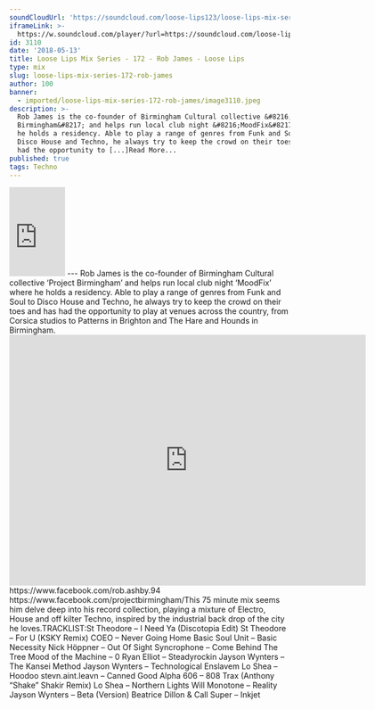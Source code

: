 ```yaml
---
soundCloudUrl: 'https://soundcloud.com/loose-lips123/loose-lips-mix-series-172-rob-james'
iframeLink: >-
  https://w.soundcloud.com/player/?url=https://soundcloud.com/loose-lips123/loose-lips-mix-series-172-rob-james&color=00aabb&auto_play=false&hide_related=false&show_comments=true&show_user=true&show_reposts=false
id: 3110
date: '2018-05-13'
title: Loose Lips Mix Series - 172 - Rob James - Loose Lips
type: mix
slug: loose-lips-mix-series-172-rob-james
author: 100
banner:
  - imported/loose-lips-mix-series-172-rob-james/image3110.jpeg
description: >-
  Rob James is the co-founder of Birmingham Cultural collective &#8216;Project
  Birmingham&#8217; and helps run local club night &#8216;MoodFix&#8217; where
  he holds a residency. Able to play a range of genres from Funk and Soul to
  Disco House and Techno, he always try to keep the crowd on their toes and has
  had the opportunity to [...]Read More...
published: true
tags: Techno
---
```

<iframe id="sc-widget" title="title" width="100" height="160" scrolling="no" frameborder="yes" allow="autoplay" src="https://w.soundcloud.com/player/?url=https://soundcloud.com/loose-lips123/loose-lips-mix-series-172-rob-james&amp;color=00aabb&amp;auto_play=false&amp;hide_related=false&amp;show_comments=true&amp;show_user=true&amp;show_reposts=false"></iframe>
---
Rob James is the co-founder of Birmingham Cultural collective ‘Project Birmingham’ and helps run local club night ‘MoodFix’ where he holds a residency. Able to play a range of genres from Funk and Soul to Disco House and Techno, he always try to keep the crowd on their toes and has had the opportunity to play at venues across the country, from Corsica studios to Patterns in Brighton and The Hare and Hounds in Birmingham.<iframe loading="lazy" title="MoodFix" width="640" height="450" scrolling="no" frameborder="no" src="https://w.soundcloud.com/player/?visual=true&amp;url=https%3A%2F%2Fapi.soundcloud.com%2Fusers%2F145626907&amp;show_artwork=true&amp;maxwidth=640&amp;maxheight=960&amp;dnt=1"></iframe>  
https://www.facebook.com/rob.ashby.94  
https://www.facebook.com/projectbirmingham/This 75 minute mix seems him delve deep into his record collection, playing a mixture of Electro, House and off kilter Techno, inspired by the industrial back drop of the city he loves.TRACKLIST:St Theodore – I Need Ya (Discotopia Edit)  
St Theodore – For U (KSKY Remix)  
COEO – Never Going Home  
Basic Soul Unit – Basic Necessity  
Nick Höppner – Out Of Sight  
Syncrophone – Come Behind The Tree  
Mood of the Machine – 0  
Ryan Elliot – Steadyrockin  
Jayson Wynters – The Kansei Method  
Jayson Wynters – Technological Enslavem  
Lo Shea – Hoodoo  
stevn.aint.leavn – Canned Good  
Alpha 606 – 808 Trax (Anthony “Shake” Shakir Remix)  
Lo Shea – Northern Lights  
Will Monotone – Reality  
Jayson Wynters – Beta (Version)  
Beatrice Dillon & Call Super – Inkjet